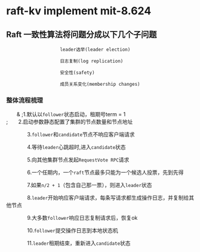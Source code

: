 # raft-kv implement mit-8.624

## Raft 一致性算法将问题分成以下几个子问题
&emsp;&emsp;&emsp;&emsp;&emsp;&emsp;&emsp;&emsp;&emsp;&emsp; `leader选举(leader election)`  

&emsp;&emsp;&emsp;&emsp;&emsp;&emsp;&emsp;&emsp;&emsp;&emsp; `日志复制(log replication)`  

&emsp;&emsp;&emsp;&emsp;&emsp;&emsp;&emsp;&emsp;&emsp;&emsp; `安全性(safety)`  

&emsp;&emsp;&emsp;&emsp;&emsp;&emsp;&emsp;&emsp;&emsp;&emsp; `成员关系变化(membership changes)`  


### 整体流程梳理
&emsp;&emsp;& ;1.默认以`follower`状态启动，租期号term = 1  
                      ;&emsp;&emsp;2.启动参数静态配置了集群的节点数量和节点地址 

&emsp;&emsp;&emsp;&emsp;3.`follower`和`candidate`节点不响应客户端请求  

&emsp;&emsp;&emsp;&emsp;4.等待`leader`心跳超时,进入`candidate`状态

&emsp;&emsp;&emsp;&emsp;5.向其他集群节点发起`RequestVote RPC`请求  

&emsp;&emsp;&emsp;&emsp;6.一个任期内，一个`raft`节点最多只能为一个候选人投票，先到先得  

&emsp;&emsp;&emsp;&emsp;7.如果`n/2 + 1`（包含自己那一票），则进入`leader`状态  

&emsp;&emsp;&emsp;&emsp;8.`leader`开始响应客户端请求，每条写请求都生成操作日志，并复制给其他节点  

&emsp;&emsp;&emsp;&emsp;9.大多数`follower`响应日志复制请求后，恢复ok  

&emsp;&emsp;&emsp;&emsp;10.`follower`提交操作日志到本地状态机  

&emsp;&emsp;&emsp;&emsp;11.`leader`租期结束，重新进入`candidate`状态    


